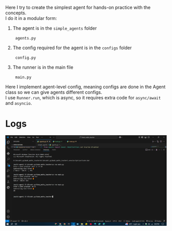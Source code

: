 Here I try to create the simplest agent for hands-on practice with the concepts.        
I do it in a modular form:      

1. The agent is in the `simple_agents` folder

        agents.py

2. The config required for the agent is in the `configs` folder

        config.py

3. The runner is in the main file

        main.py

Here I implement agent-level config, meaning configs are done in the Agent class so we can give agents different configs.   
I use `Runner.run`, which is async, so it requires extra code for `async/await` and `asyncio`.  

# Logs

![img](math.png)
